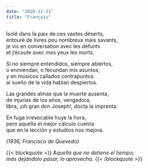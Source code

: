 ```yaml
---
date: "2020-11-21"
title: "Français"
---
```



Isolé dans la paix de ces vastes déserts,  
entouré de livres peu nombreux mais savants,  
je vis en conversation avec les défunts  
et j’écoute avec mes yeux les morts.

Si no siempre entendidos, siempre abiertos,  
o enmiendan, o fecundan mis asuntos;  
y en músicos callados contrapuntos  
al sueño de la vida hablan despiertos.

Las grandes almas que la muerte ausenta,  
de injurias de los años, vengadora,  
libra, ¡oh gran don Joseph!, docta la imprenta.

En fuga irrevocable huye la hora,  
pero aquélla el mejor cálculo cuenta  
que en la lección y estudios nos mejora.

_(1936, Francisco de Quevedo)_
  
  
{{< blockquote >}}
_Aquella que no detiene el tiempo;  
más dejándolo pasar, lo aprovecha._
{{< /blockquote >}}